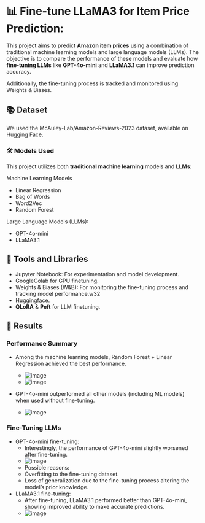 # 📊 Fine-tune LLaMA3 for Item Price Prediction:

This project aims to predict **Amazon item prices** using a combination of traditional machine learning models and large language models (LLMs). The objective is to compare the performance of these models and evaluate how **fine-tuning LLMs** like **GPT-4o-mini** and **LLaMA3.1** can improve prediction accuracy.

Additionally, the fine-tuning process is tracked and monitored using Weights & Biases.

## 📚 Dataset

We used the McAuley-Lab/Amazon-Reviews-2023 dataset, available on Hugging Face.

### 🛠️ Models Used

This project utilizes both **traditional machine learning** models and **LLMs**:

Machine Learning Models

- Linear Regression
- Bag of Words
- Word2Vec
- Random Forest

Large Language Models (LLMs):

- GPT-4o-mini
- LLaMA3.1
  

## 🧰 Tools and Libraries

- Jupyter Notebook: For experimentation and model development.
- GoogleColab for GPU finetuning.
- Weights & Biases (W&B): For monitoring the fine-tuning process and tracking model performance.w32
- Huggingface.
- **QLoRA** & **Peft** for LLM finetuning.
  

## 🚀 Results

### Performance Summary

- Among the machine learning models, Random Forest + Linear Regression achieved the best performance.
	- ![image](https://github.com/user-attachments/assets/5d2fe5f8-a543-4f75-bedf-8fec08907fd2)
 	- ![image](https://github.com/user-attachments/assets/6584bcba-8d90-4ad9-9f3e-4db772400e23)

- GPT-4o-mini outperformed all other models (including ML models) when used without fine-tuning.
	- ![image](https://github.com/user-attachments/assets/c3ec633f-6909-441b-a1bd-663b377a526b)


### Fine-Tuning LLMs

- GPT-4o-mini fine-tuning:
	- Interestingly, the performance of GPT-4o-mini slightly worsened after fine-tuning.
 	-  ![image](https://github.com/user-attachments/assets/14e226bc-046b-4573-85fc-fbf7a4366b9d)
  	-  Possible reasons:
  	-  Overfitting to the fine-tuning dataset.
  	-  Loss of generalization due to the fine-tuning process altering the model’s prior knowledge.
-  LLaMA3.1 fine-tuning:
	- After fine-tuning, LLaMA3.1 performed better than GPT-4o-mini, showing improved ability to make accurate predictions.
 	- ![image](https://github.com/user-attachments/assets/0e1bcb4a-b370-40f3-9f81-d75d64fb304a)

